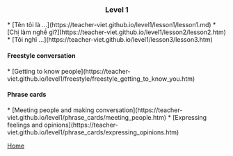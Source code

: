 <h3><center>Level 1</center></h3>
* [Tên tôi là ...](https://teacher-viet.github.io/level1/lesson1/lesson1.md)
* [Chị làm nghề gì?](https://teacher-viet.github.io/level1/lesson2/lesson2.htm)
* [Tôi nghĩ ...](https://teacher-viet.github.io/level1/lesson3/lesson3.htm)

<h4>Freestyle conversation</h4>
* [Getting to know people](https://teacher-viet.github.io/level1/freestyle/freestyle_getting_to_know_you.htm)


<h4>Phrase cards</h4>
* [Meeting people and making conversation](https://teacher-viet.github.io/level1/phrase_cards/meeting_people.htm)
* [Expressing feelings and opinions](https://teacher-viet.github.io/level1/phrase_cards/expressing_opinions.htm)


[Home](https://teacher-viet.github.io/)
